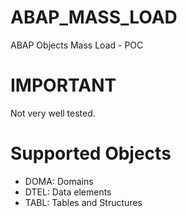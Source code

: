 # ABAP_MASS_LOAD
ABAP Objects Mass Load - POC

# IMPORTANT
Not very well tested.

# Supported Objects
- DOMA: Domains 
- DTEL: Data elements
- TABL: Tables and Structures
